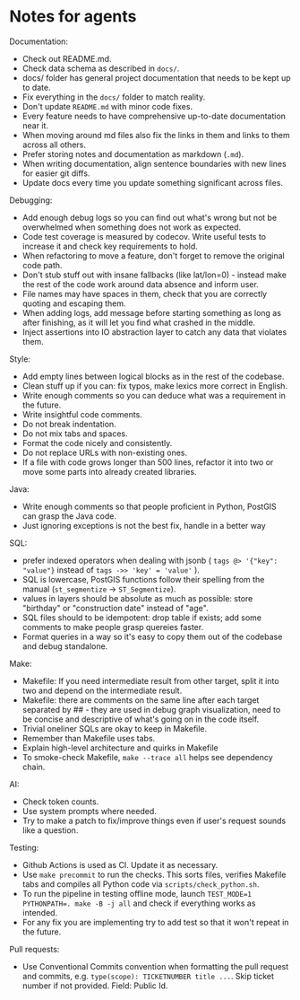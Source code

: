 # Notes for agents

Documentation:
 - Check out README.md.
 - Check data schema as described in `docs/`.
 - docs/ folder has general project documentation that needs to be kept up to date.
 - Fix everything in the `docs/` folder to match reality.
 - Don't update `README.md` with minor code fixes.
 - Every feature needs to have comprehensive up-to-date documentation near it.
 - When moving around md files also fix the links in them and links to them across all others.
 - Prefer storing notes and documentation as markdown (``.md``).
 - When writing documentation, align sentence boundaries with new lines for easier git diffs.
 - Update docs every time you update something significant across files.

Debugging:
 - Add enough debug logs so you can find out what's wrong but not be overwhelmed when something does not work as expected.
 - Code test coverage is measured by codecov. Write useful tests to increase it and check key requirements to hold.
 - When refactoring to move a feature, don't forget to remove the original code path.
 - Don't stub stuff out with insane fallbacks (like lat/lon=0) - instead make the rest of the code work around data absence and inform user.
 - File names may have spaces in them, check that you are correctly quoting and escaping them.
 - When adding logs, add message before starting something as long as after finishing, as it will let you find what crashed in the middle.
 - Inject assertions into IO abstraction layer to catch any data that violates them.

Style:
 - Add empty lines between logical blocks as in the rest of the codebase.
 - Clean stuff up if you can: fix typos, make lexics more correct in English.
 - Write enough comments so you can deduce what was a requirement in the future.
 - Write insightful code comments.
 - Do not break indentation.
 - Do not mix tabs and spaces.
 - Format the code nicely and consistently.
 - Do not replace URLs with non-existing ones.
 - If a file with code grows longer than 500 lines, refactor it into two or move some parts into already created libraries.

Java:
 - Write enough comments so that people proficient in Python, PostGIS can grasp the Java code.
 - Just ignoring exceptions is not the best fix, handle in a better way

SQL:
 - prefer indexed operators when dealing with jsonb ( `tags @> '{"key": "value"}` instead of `tags ->> 'key' = 'value'` ).
 - SQL is lowercase, PostGIS functions follow their spelling from the manual (`st_segmentize` -> `ST_Segmentize`).
 - values in layers should be absolute as much as possible: store "birthday" or "construction date" instead of "age".
 - SQL files should to be idempotent: drop table if exists; add some comments to make people grasp quereies faster.
 - Format queries in a way so it's easy to copy them out of the codebase and debug standalone.

Make:
 - Makefile: If you need intermediate result from other target, split it into two and depend on the intermediate result.
 - Makefile: there are comments on the same line after each target separated by ## - they are used in debug graph visualization, need to be concise and descriptive of what's going on in the code itself.
 - Trivial oneliner SQLs are okay to keep in Makefile.
 - Remember than Makefile uses tabs.
 - Explain high-level architecture and quirks in Makefile
 - To smoke-check Makefile, `make --trace all` helps see dependency chain.

AI:
 - Check token counts.
 - Use system prompts where needed.
 - Try to make a patch to fix/improve things even if user's request sounds like a question.

Testing:
 - Github Actions is used as CI. Update it as necessary.
 - Use `make precommit` to run the checks. This sorts files, verifies Makefile tabs and compiles all Python code via `scripts/check_python.sh`.
 - To run the pipeline in testing offline mode, launch `TEST_MODE=1 PYTHONPATH=. make -B -j all` and check if everything works as intended.
 - For any fix you are implementing try to add test so that it won't repeat in the future.

Pull requests:
 - Use Conventional Commits convention when formatting the pull request and commits, e.g. `type(scope): TICKETNUMBER title ...`. Skip ticket number if not provided. Field: Public Id.
